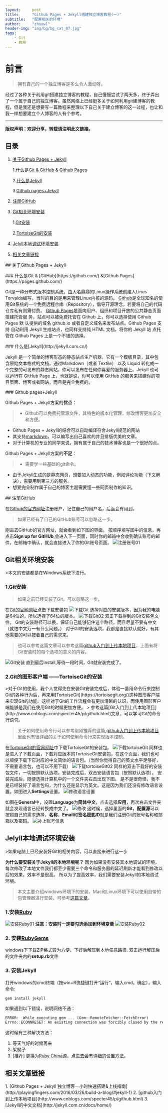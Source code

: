 ```yaml
---
layout:     post
title:      "Github Pages + Jekyll搭建独立博客教程(一)"
subtitle:   "配置相关的环境"
author:     "zhuowl"
header-img: "img/bg/bg_cat_07.jpg"
tags:
    - Git
    - 教程
---
```

# 前言
>拥有自己的一个独立博客是多么令人激动呀。

经过了各种关于利用git搭建独立博客的教程，自己慢慢尝试了两天多，终于弄出了一个属于自己的独立博客。虽然网络上已经挺多关于如何利用git建博客的教程，但是我还是想要写一篇教程来整理以下自己关于建立博客的这一过程，也让和我一样想要建立个人博客的人有个参考。

---
**版权声明：欢迎分享，转载请注明此文链接。**




## 目录
1. [关于Github Pages + Jekyll](#github-pages--jektll-is-what)

	1.[什么是Git & GitHub & Github Pages](#Git-GitHub-GitPages)

	2.[什么是Jekyll](#Jekyll-01)

	3.[Github pages+Jekyll](#Github-pages-Jekyll)
2. [注册GitHub](#github)
3. [Git相关环境安装](#install-git)

	1.[Git安装](install-git-01)

	2.[TortoiseGit的安装](install-git-02)
4. [Jelyll本地调试环境安装](#install-jekyll)
5. [相关文章链接](#about01)

<p id = "github-pages--jektll-is-what"></p>
## 关于Github Pages + Jekyll
<p id = "Git-GitHub-GitPages"></p>
### 什么是Git & [GitHub](https://github.com/) &[Github Pages](https://pages.github.com/)

Git是一种分布式版本控制系统，由大名鼎鼎的Linux操作系统创建人Linus Torvalds编写，当时的目的是用来管理Linux内核的源码。
[Github](https://github.com/)是全球知名的使用Git系统的一个免费远程仓库（Repository），倡导开源理念，若要将自己的代码仓库私有则需付费。
[Github Pages](https://pages.github.com/)是面向用户、组织和项目开放的公共静态页面搭建托管服 务，站点可以被免费托管在 Github 上，你可以选择使用 Github Pages 默 认提供的域名 github.io 或者自定义域名来发布站点。Github Pages 支持 自动利用 Jekyll 生成站点，也同样支持纯 HTML 文档，将你的 Jekyll 站 点托管在 Github Pages 上是一个不错的选择。

<p id = "Jekyll-01"></p>
### 什么是[Jekyll](http://jekyll.com.cn/)

Jekyll 是一个简单的博客形态的静态站点生产机器。它有一个模版目录，其中包含原始文本格式的文档，通过Markdown（或者 Textile） 以及 Liquid 转化成一个完整的可发布的静态网站，你可以发布在任何你喜爱的服务器上。Jekyll 也可以运行在 GitHub Page 上，也就是说，你可以使用 GitHub 的服务来搭建你的项目页面、博客或者网站，而且是完全免费的。
<p id = "Github-pages-Jekyll"></p>
### Github pages+Jekyll

Github Pages + Jekyll方案的**优点**：
>- Github可以免费托管源文件，其特色的版本化管理，修改博客更加安全和方便。
- Github Pages + Jekyll的结合可以自动编译符合Jekyll规范的网站
- 其支持[markdown](https://sspai.com/post/25137)，可以编写出自己喜欢的并且排版优美的文章。
- 对于计算机的专业的同学来说，拥有属于自己的技术博客也是一个很好的点。

Github Pages + Jekyll方案的**不足**：
>- 需要学一些基础的git命令。
- 由于Jekyll生成的是静态网页，想要加入动态的功能，例如评论功能（下文解决），需要用到第三方的服务。
- 想要完全制作属于自己的博客主题需要懂一些网页制作的知识。

<p id = "github"></p>
## 注册GitHub

在[Github的官方网址](https://github.com/)注册账户，记住自己的用户名，后面会有用到。
>如果已经有了自己的GitHub账号可以忽略这一步。

刚进去GitHub的官方网址，就会看到如下图的界面。
按顺序填写图中的信息，再点击**Sign up for GitHUb**,会进入下一页面，同时你的邮箱中会收到确认账号的邮件，在邮箱中确认，就会直接进入了你的Git账号页面。
![注册账号01](/img/in-post/post-build-a-blog/git01.png)



## Git相关环境安装
<p id = "install-git"></p>
>本文的安装都是在Windows系统下进行。

### 1.Git安装
<p id = "install-git-01"></p>

>如果之前已经安装了Git，可以忽略这一步。

在[Git的官网网址](https://git-scm.com/)点击下载安装包
![下载Git](/img/in-post/post-build-a-blog/git-setup.png)
选择对应的安装版本，因为我的电脑是64位的，所以选择了64位的版本。
![下载Git02](/img/in-post/post-build-a-blog/git-setup02.png)
双击下载得到的Git安装包文件。
Git的安装路径可以换，保证自己能够记住这个路径，而且尽量不要有中文（就怕中文万一有什么问题。）
对于Git的安装选项，我都是直接默认就好，有其他需要的可以按着自己的需求来。

>也可以参考这篇文章可以参考这篇[github入门到上传本地项目](http://www.cnblogs.com/specter45/p/github.html)，上面有将Git安装时的每个选项的意义的内容。

![Git安装](/img/in-post/post-build-a-blog/git-setup03.png)
直到最后install,等待一段时间，Git就安装完成了。

### 2.Git的图形客户端 ——TortoiseGit的安装
<p id = "install-git-02"></p>
>对于Git的使用，我个人觉得先在安装Git安装完成后，体验一番用命令行来控制Git的各种行为后，再来用[TortoiseGit](https://tortoisegit.org/)这种图形客户端来实现Git的功能。这样对于Git的工作流程会有更加清晰的认识，而使用图形客户端能够是我们在使用Git的时候更加方便。
> 参考这篇[Git入门到上传本地项目](http://www.cnblogs.com/specter45/p/github.html)文章，可以学习Git的命令行语句。


>关于如何使用命令行可以参考刚刚推荐的这篇[ github入门到上传本地项目](http://www.cnblogs.com/specter45/p/github.html)
里面也有很详细的关于如何使用命令行来实现版本控制。



在[TortoiseGit的官网网址](https://tortoisegit.org/)中下载TortoiseGit的安装包。
![下载tortoiseGit](/img/in-post/post-build-a-blog/git-setup05.png)
同样也是进入了下载页面，下载对应版本的TortoiseGit安装包，在这个页面，我们也可以顺便下载下它对应的中文简体的语言包。（当然你觉得自己的英文水平足够好，不需要语言包，也可以不用下载）
![下载tortoiseGit02](/img/in-post/post-build-a-blog/git-setup04.png)
同样的双击下载好的安装包文件，一切按照默认选项，安装完成后，双击安装语言包（按照默认选项）。
安装完成后，随便选择计算机中的一个文件夹右击出现下图。
是不是很奇怪，我不是已经装好了语言包吗，为什么还是显示为英文。这是因为我们还没有修改语言设置。如图进入**Settings**设置。
![修改语言设置](/img/in-post/post-build-a-blog/git-setup07.png)

如图在**General**中，设置**Language**为**简体中文**，点击选择**应用**，再次右击文件夹就会发现语言已经转换成中文了。
![修改](/img/in-post/post-build-a-blog/git-setup08.png)
这时候，选择里面的**Git**，**配置源**可以按照自己的需求选择，**名称**，**Email**和**签名密匙ID**就是我们注册Git的账号名称和邮箱以及密码。
![补上账号信息](/img/in-post/post-build-a-blog/git-setup09.png)

## Jelyll本地调试环境安装
<p id = "install-jekyll"></p>
>如果电脑上已经安装好Git的相关内容，可以直接来进行这一步

**为什么要安装关于Jekyll的本地环境呢？**
因为如果没有安装其本地调试的环境，每次修改了本地文件我们都至少需要三个命令和服务器的延迟刷新才能看到修改以后的效果，效率不是很高。
所以为了提高效率，我们需要安装Jekyll的本地调试环境。
>本文主要介绍windows环境下的安装，Mac和Linux环境下可以使用自带的包管理器进行安装，可参考[这篇文章](http://www.cnblogs.com/daguo/p/4097263.html)。

### 1.安装[Ruby](https://rubyinstaller.org/downloads/)
![安装Ruby01](/img/in-post/post-build-a-blog/install-ruby-01.png)
**注意：安装时一定要勾选添加到环境变量**
![安装Ruby02](/img/in-post/post-build-a-blog/install-ruby-02.png)

### 2. 安装[RubyGems](https://rubygems.org/pages/download)
windows下下载ZIP格式较为方便，下好后解压到本地任意路径.
双击运行解压后的文件夹内的**setup.rb**文件

### 3. 安装Jekyll
打开windows的cmd终端（按win+R快捷键打开“运行”，输入cmd，确定），输入命令:
```
gem install jekyll
```

如果遇到以下错误，说明网络不通：
```js
ERROR:  While executing gem ... (Gem::RemoteFetcher::FetchError)
Errno::ECONNRESET: An existing connection was forcibly closed by the remote host.
```
这时候有三种解决方法：
1. 等天气好的时候再来
2. 架梯子
3. [推荐] 更换为[Ruby China](https://gems.ruby-china.org/)源，点进去会有详细的设置方法。


## 相关文章链接
<p id = "about01"></p>
1. [Github Pages + Jekyll 独立博客一小时快速搭建&上线指南](http://playingfingers.com/2016/03/26/build-a-blog/#jekyll-1)
2. [github入门到上传本地项目](http://www.cnblogs.com/specter45/p/github.html)
3. [Jekyll的中文文档](http://jekyll.com.cn/docs/home/)









